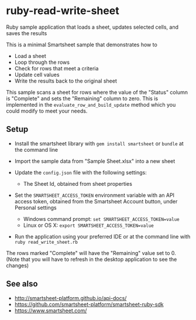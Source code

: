 # ruby-read-write-sheet
Ruby sample application that loads a sheet, updates selected cells, and saves the results

This is a minimal Smartsheet sample that demonstrates how to
* Load a sheet
* Loop through the rows
* Check for rows that meet a criteria
* Update cell values
* Write the results back to the original sheet


This sample scans a sheet for rows where the value of the "Status" column is "Complete" and sets the "Remaining" column to zero.
This is implemented in the `evaluate_row_and_build_update` method which you could modify to meet your needs.


## Setup
* Install the smartsheet library with `gem install smartsheet` or `bundle` at the command line
* Import the sample data from "Sample Sheet.xlsx" into a new sheet

* Update the `config.json` file with the following settings:
    * The Sheet Id, obtained from sheet properties

* Set the `SMARTSHEET_ACCESS_TOKEN` environment variable with an API access token, obtained from the Smartsheet Account button, under Personal settings
    * Windows command prompt: `set SMARTSHEET_ACCESS_TOKEN=value`
    * Linux or OS X: `export SMARTSHEET_ACCESS_TOKEN=value`

* Run the application using your preferred IDE or at the command line with `ruby read_write_sheet.rb` 

The rows marked "Complete" will have the "Remaining" value set to 0. (Note that you will have to refresh in the desktop application to see the changes)

## See also
- http://smartsheet-platform.github.io/api-docs/
- https://github.com/smartsheet-platform/smartsheet-ruby-sdk
- https://www.smartsheet.com/
